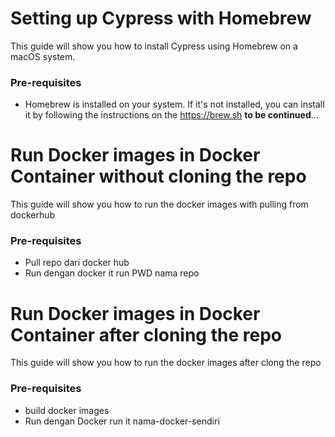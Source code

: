 # Setting up Cypress with Homebrew
This guide will show you how to install Cypress using Homebrew on a macOS system.

### Pre-requisites
- Homebrew is installed on your system. If it's not installed, you can install it by following the instructions on the https://brew.sh
__to be continued__...

# Run Docker images in Docker Container without cloning the repo
This guide will show you how to run the docker images with pulling from dockerhub

### Pre-requisites
- Pull repo dari docker hub
- Run dengan docker it run PWD nama repo 

# Run Docker images in Docker Container after cloning the repo
This guide will show you how to run the docker images after clong the repo

### Pre-requisites
- build docker images
- Run dengan Docker run it nama-docker-sendiri
